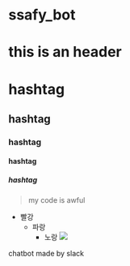 # ssafy_bot

this is an header
===================

# hashtag
## hashtag
### hashtag
#### hashtag
##### hashtag

> my code is awful

* 빨강
  * 파랑
    * 노랑
![]("https://github.com/doorisun/ssafy_bot/blob/master/ssum.JPG?raw=true")
  
chatbot made by slack
